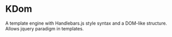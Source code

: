 # KDom
A template engine with Handlebars.js style syntax and a DOM-like structure. Allows jquery paradigm in templates.
